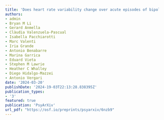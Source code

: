```yaml
---
title: 'Does heart rate variability change over acute episodes of bipolar disorder? A Bayesian analysis.'
authors:
- admin
- Bryan M Li
- Gerard Anmella
- Clàudia Valenzuela-Pascual
- Isabella Pacchiarotti
- Marc Valenti
- Iria Grande
- Antonio Benabarre
- Marina Garrica
- Eduard Vieta
- Stephen M Lawrie
- Heather C Whalley
- Diego Hidalgo-Mazzei
- Antonio Vergari
date: '2024-03-20'
publishDate: '2024-19-03T22:13:28.838395Z'
publication_types:
- '3'
featured: true
publication: 'PsyArXiv'
url_pdf: "https://osf.io/preprints/psyarxiv/6nzb9"
---
```

